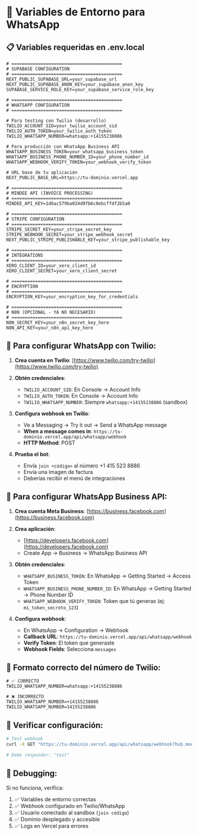 # 🔧 Variables de Entorno para WhatsApp

## 📋 **Variables requeridas en .env.local**

```env
# ==========================================
# SUPABASE CONFIGURATION
# ==========================================
NEXT_PUBLIC_SUPABASE_URL=your_supabase_url
NEXT_PUBLIC_SUPABASE_ANON_KEY=your_supabase_anon_key
SUPABASE_SERVICE_ROLE_KEY=your_supabase_service_role_key

# ==========================================
# WHATSAPP CONFIGURATION
# ==========================================

# Para testing con Twilio (desarrollo)
TWILIO_ACCOUNT_SID=your_twilio_account_sid
TWILIO_AUTH_TOKEN=your_twilio_auth_token
TWILIO_WHATSAPP_NUMBER=whatsapp:+14155238886

# Para producción con WhatsApp Business API
WHATSAPP_BUSINESS_TOKEN=your_whatsapp_business_token
WHATSAPP_BUSINESS_PHONE_NUMBER_ID=your_phone_number_id
WHATSAPP_WEBHOOK_VERIFY_TOKEN=your_webhook_verify_token

# URL base de tu aplicación
NEXT_PUBLIC_BASE_URL=https://tu-dominio.vercel.app

# ==========================================
# MINDEE API (INVOICE PROCESSING)
# ==========================================
MINDEE_API_KEY=1d6ac579ba024d9fb6c0ebcffdf2b5a0

# ==========================================
# STRIPE CONFIGURATION
# ==========================================
STRIPE_SECRET_KEY=your_stripe_secret_key
STRIPE_WEBHOOK_SECRET=your_stripe_webhook_secret
NEXT_PUBLIC_STRIPE_PUBLISHABLE_KEY=your_stripe_publishable_key

# ==========================================
# INTEGRATIONS
# ==========================================
XERO_CLIENT_ID=your_xero_client_id
XERO_CLIENT_SECRET=your_xero_client_secret

# ==========================================
# ENCRYPTION
# ==========================================
ENCRYPTION_KEY=your_encryption_key_for_credentials

# ==========================================
# N8N (OPCIONAL - YA NO NECESARIO)
# ==========================================
N8N_SECRET_KEY=your_n8n_secret_key_here
N8N_API_KEY=your_n8n_api_key_here
```

## 📱 **Para configurar WhatsApp con Twilio:**

1. **Crea cuenta en Twilio**: [https://www.twilio.com/try-twilio](https://www.twilio.com/try-twilio)

2. **Obtén credenciales**:
   - `TWILIO_ACCOUNT_SID`: En Console → Account Info
   - `TWILIO_AUTH_TOKEN`: En Console → Account Info
   - `TWILIO_WHATSAPP_NUMBER`: Siempre `whatsapp:+14155238886` (sandbox)

3. **Configura webhook en Twilio**:
   - Ve a Messaging → Try it out → Send a WhatsApp message
   - **When a message comes in**: `https://tu-dominio.vercel.app/api/whatsapp/webhook`
   - **HTTP Method**: POST

4. **Prueba el bot**:
   - Envía `join <código>` al número +1 415 523 8886
   - Envía una imagen de factura
   - Deberías recibir el menú de integraciones

## 🏢 **Para configurar WhatsApp Business API:**

1. **Crea cuenta Meta Business**: [https://business.facebook.com](https://business.facebook.com)

2. **Crea aplicación**:
   - [https://developers.facebook.com](https://developers.facebook.com)
   - Create App → Business → WhatsApp Business API

3. **Obtén credenciales**:
   - `WHATSAPP_BUSINESS_TOKEN`: En WhatsApp → Getting Started → Access Token
   - `WHATSAPP_BUSINESS_PHONE_NUMBER_ID`: En WhatsApp → Getting Started → Phone Number ID
   - `WHATSAPP_WEBHOOK_VERIFY_TOKEN`: Token que tú generas (ej: `mi_token_secreto_123`)

4. **Configura webhook**:
   - En WhatsApp → Configuration → Webhook
   - **Callback URL**: `https://tu-dominio.vercel.app/api/whatsapp/webhook`
   - **Verify Token**: El token que generaste
   - **Webhook Fields**: Selecciona `messages`

## 🔑 **Formato correcto del número de Twilio:**

```env
# ✅ CORRECTO
TWILIO_WHATSAPP_NUMBER=whatsapp:+14155238886

# ❌ INCORRECTO
TWILIO_WHATSAPP_NUMBER=+14155238886
TWILIO_WHATSAPP_NUMBER=14155238886
```

## 🚀 **Verificar configuración:**

```bash
# Test webhook
curl -X GET "https://tu-dominio.vercel.app/api/whatsapp/webhook?hub.mode=subscribe&hub.verify_token=tu_token&hub.challenge=test"

# Debe responder: "test"
```

## 🎯 **Debugging:**

Si no funciona, verifica:
1. ✅ Variables de entorno correctas
2. ✅ Webhook configurado en Twilio/WhatsApp
3. ✅ Usuario conectado al sandbox (`join código`)
4. ✅ Dominio desplegado y accesible
5. ✅ Logs en Vercel para errores 
